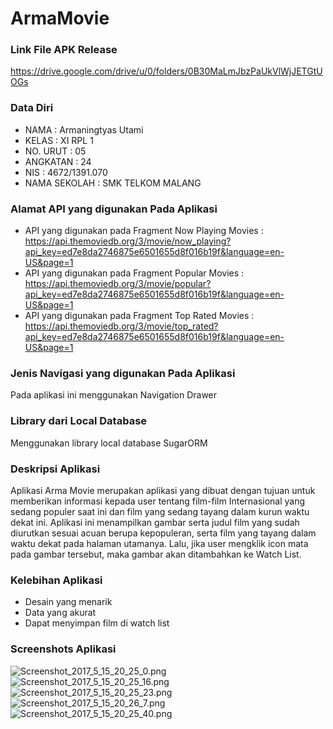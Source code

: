 # ArmaMovie
### Link File APK Release
https://drive.google.com/drive/u/0/folders/0B30MaLmJbzPaUkVlWjJETGtUOGs
<br>

### Data Diri
- NAMA      : Armaningtyas Utami
- KELAS     : XI RPL 1
- NO. URUT  : 05
- ANGKATAN  : 24
- NIS       : 4672/1391.070
- NAMA SEKOLAH  : SMK TELKOM MALANG

### Alamat API yang digunakan Pada Aplikasi
- API yang digunakan pada Fragment Now Playing Movies : https://api.themoviedb.org/3/movie/now_playing?api_key=ed7e8da2746875e6501655d8f016b19f&language=en-US&page=1
- API yang digunakan pada Fragment Popular Movies : https://api.themoviedb.org/3/movie/popular?api_key=ed7e8da2746875e6501655d8f016b19f&language=en-US&page=1
- API yang digunakan pada Fragment Top Rated Movies : https://api.themoviedb.org/3/movie/top_rated?api_key=ed7e8da2746875e6501655d8f016b19f&language=en-US&page=1

### Jenis Navigasi yang digunakan Pada Aplikasi
Pada aplikasi ini menggunakan Navigation Drawer
<br>

### Library dari Local Database
Menggunakan library local database SugarORM
<br>

### Deskripsi Aplikasi
Aplikasi Arma Movie merupakan aplikasi yang dibuat dengan tujuan untuk memberikan informasi kepada user tentang film-film Internasional yang sedang populer saat ini dan film yang sedang tayang dalam kurun waktu dekat ini. Aplikasi ini menampilkan gambar serta judul film yang sudah diurutkan sesuai acuan berupa kepopuleran, serta film yang tayang dalam waktu dekat pada halaman utamanya. Lalu, jika user mengklik icon mata pada gambar tersebut, maka gambar akan ditambahkan ke Watch List.
<br>

### Kelebihan Aplikasi
- Desain yang menarik
- Data yang akurat
- Dapat menyimpan film di watch list

### Screenshots Aplikasi
![Screenshot_2017_5_15_20_25_0.png](https://s8.postimg.org/aizukzmqt/Screenshot_2017_5_15_20_25_0.png)
![Screenshot_2017_5_15_20_25_16.png](https://s12.postimg.org/66flettnh/Screenshot_2017_5_15_20_25_16.png)
![Screenshot_2017_5_15_20_25_23.png](https://s28.postimg.org/sxk7sn34t/Screenshot_2017_5_15_20_25_23.png)
![Screenshot_2017_5_15_20_26_7.png](https://s4.postimg.org/wu0t3v3b1/Screenshot_2017_5_15_20_26_7.png)
![Screenshot_2017_5_15_20_25_40.png](https://s7.postimg.org/3w7y8h7vv/Screenshot_2017_5_15_20_25_40.png)
